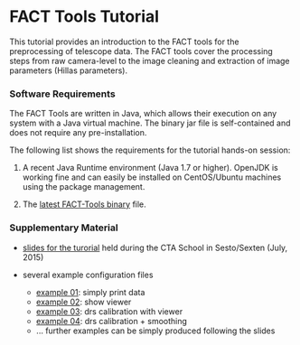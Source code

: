 # FACT Tools Tutorial

This tutorial provides an introduction to the FACT tools for the preprocessing
of telescope data. The FACT tools cover the processing steps from raw camera-level
to the image cleaning and extraction of image parameters (Hillas parameters).



### Software Requirements

The FACT Tools are written in Java, which allows their execution on any system
with a Java virtual machine. The binary jar file is self-contained and does not
require any pre-installation.

The following list shows the requirements for the tutorial hands-on session:

  1. A recent Java Runtime environment (Java 1.7 or higher). OpenJDK is working
     fine and can easily be installed on CentOS/Ubuntu machines using the
     package management.

  2. The [latest FACT-Tools binary](download.html) file.



### Supplementary Material

* [slides for the turorial][sexten-slides] held during the CTA School in Sesto/Sexten (July, 2015)

* several example configuration files
	* [example 01][example1]: simply print data
	* [example 02][example2]: show viewer
	* [example 03][example3]: drs calibration with viewer
	* [example 04][example4]: drs calibration + smoothing
	* ... further examples can be simply produced following the slides

[sexten-slides]:https://docs.google.com/presentation/d/18zTy3s0lEZsAStXsKdJBpP0KYAptmWDyOvxfBa9eKII/pub?start=false&loop=false&delayms=5000
[example1]: tutorial/example-conf/example01.xml
[example2]: tutorial/example-conf/example02.xml
[example3]: tutorial/example-conf/example03.xml
[example4]: tutorial/example-conf/example04.xml